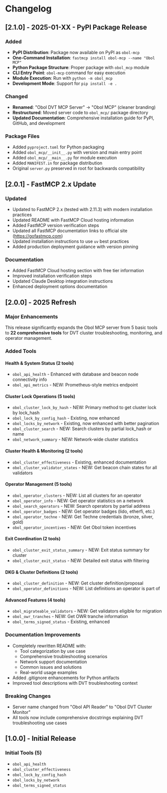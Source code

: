 # Changelog

## [2.1.0] - 2025-01-XX - PyPI Package Release

### Added
- **PyPI Distribution**: Package now available on PyPI as `obol-mcp`
- **One-Command Installation**: `fastmcp install obol-mcp --name "Obol MCP"`
- **Python Package Structure**: Proper package with `obol_mcp` module
- **CLI Entry Point**: `obol-mcp` command for easy execution
- **Module Execution**: Run with `python -m obol_mcp`
- **Development Mode**: Support for `pip install -e .`

### Changed
- **Renamed**: "Obol DVT MCP Server" → "Obol MCP" (cleaner branding)
- **Restructured**: Moved server code to `obol_mcp/` package directory
- **Updated Documentation**: Comprehensive installation guide for PyPI, GitHub, and development

### Package Files
- Added `pyproject.toml` for Python packaging
- Added `obol_mcp/__init__.py` with version and main entry point
- Added `obol_mcp/__main__.py` for module execution
- Added `MANIFEST.in` for package distribution
- Original `server.py` preserved in root for backwards compatibility

## [2.0.1] - FastMCP 2.x Update

### Updated
- Updated to FastMCP 2.x (tested with 2.11.3) with modern installation practices
- Updated README with FastMCP Cloud hosting information
- Added FastMCP version verification steps
- Updated all FastMCP documentation links to official site (https://gofastmcp.com)
- Updated installation instructions to use `uv` best practices
- Added production deployment guidance with version pinning

### Documentation
- Added FastMCP Cloud hosting section with free tier information
- Improved installation verification steps
- Updated Claude Desktop integration instructions
- Enhanced deployment options documentation

## [2.0.0] - 2025 Refresh

### Major Enhancements

This release significantly expands the Obol MCP server from 5 basic tools to **22 comprehensive tools** for DVT cluster troubleshooting, monitoring, and operator management.

### Added Tools

#### Health & System Status (2 tools)
- `obol_api_health` - Enhanced with database and beacon node connectivity info
- `obol_api_metrics` - NEW: Prometheus-style metrics endpoint

#### Cluster Lock Operations (5 tools)
- `obol_cluster_lock_by_hash` - NEW: Primary method to get cluster lock by lock_hash
- `obol_lock_by_config_hash` - Existing, now enhanced
- `obol_locks_by_network` - Existing, now enhanced with better pagination
- `obol_cluster_search` - NEW: Search clusters by partial lock_hash or name
- `obol_network_summary` - NEW: Network-wide cluster statistics

#### Cluster Health & Monitoring (2 tools)
- `obol_cluster_effectiveness` - Existing, enhanced documentation
- `obol_cluster_validator_states` - NEW: Get beacon chain states for all validators

#### Operator Management (5 tools)
- `obol_operator_clusters` - NEW: List all clusters for an operator
- `obol_operator_info` - NEW: Get operator statistics on a network
- `obol_search_operators` - NEW: Search operators by partial address
- `obol_operator_badges` - NEW: Get operator badges (lido, etherfi, etc.)
- `obol_operator_techne` - NEW: Get Techne credentials (bronze, silver, gold)
- `obol_operator_incentives` - NEW: Get Obol token incentives

#### Exit Coordination (2 tools)
- `obol_cluster_exit_status_summary` - NEW: Exit status summary for cluster
- `obol_cluster_exit_status` - NEW: Detailed exit status with filtering

#### DKG & Cluster Definitions (2 tools)
- `obol_cluster_definition` - NEW: Get cluster definition/proposal
- `obol_operator_definitions` - NEW: List definitions an operator is part of

#### Advanced Features (4 tools)
- `obol_migrateable_validators` - NEW: Get validators eligible for migration
- `obol_owr_tranches` - NEW: Get OWR tranche information
- `obol_terms_signed_status` - Existing, enhanced

### Documentation Improvements

- Completely rewritten README with:
  - Tool categorization by use case
  - Comprehensive troubleshooting scenarios
  - Network support documentation
  - Common issues and solutions
  - Real-world usage examples
- Added .gitignore enhancements for Python artifacts
- Improved tool descriptions with DVT troubleshooting context

### Breaking Changes

- Server name changed from "Obol API Reader" to "Obol DVT Cluster Monitor"
- All tools now include comprehensive docstrings explaining DVT troubleshooting use cases

## [1.0.0] - Initial Release

### Initial Tools (5)
- `obol_api_health`
- `obol_cluster_effectiveness`
- `obol_lock_by_config_hash`
- `obol_locks_by_network`
- `obol_terms_signed_status`
